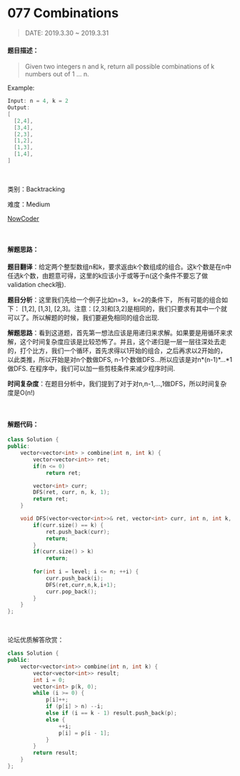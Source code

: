 # 077 Combinations

> DATE: 2019.3.30 ~ 2019.3.31

#### 题目描述：

> Given two integers n and k, return all possible combinations of k numbers out of 1 ... n.

Example:

```C++
Input: n = 4, k = 2
Output:
[
  [2,4],
  [3,4],
  [2,3],
  [1,2],
  [1,3],
  [1,4],
]
```

<br/>

类别：Backtracking

难度：Medium

[NowCoder](https://leetcode.com/problems/combinations/)

<br/>

#### 解题思路：

**题目翻译**：给定两个整型数组n和k，要求返由k个数组成的组合。这k个数是在n中任选k个数，由题意可得，这里的k应该小于或等于n(这个条件不要忘了做validation  check哦).

**题目分析**：这里我们先给一个例子比如n=3， k=2的条件下， 所有可能的组合如下： [1,2], [1,3], [2,3]。注意：[2,3]和[3,2]是相同的，我们只要求有其中一个就可以了。所以解题的时候，我们要避免相同的组合出现.

**解题思路**：看到这道题，首先第一想法应该是用递归来求解。如果要是用循环来求解，这个时间复杂度应该是比较恐怖了。并且，这个递归是一层一层往深处去走的，打个比方，我们一个循环，首先求得以1开始的组合，之后再求以2开始的，以此类推，所以开始是对n个数做DFS,  n-1个数做DFS...所以应该是对n*(n-1)*...*1做DFS. 在程序中，我们可以加一些剪枝条件来减少程序时间.

**时间复杂度**：在题目分析中，我们提到了对于对n,n-1,...,1做DFS，所以时间复杂度是O(n!)

<br/>

#### 解题代码：

```C++
class Solution {
public:
    vector<vector<int> > combine(int n, int k) {
        vector<vector<int>> ret;
        if(n <= 0)  
            return ret;

        vector<int> curr;
        DFS(ret, curr, n, k, 1); 
        return ret;
    }

    void DFS(vector<vector<int>>& ret, vector<int> curr, int n, int k, int level) {
        if(curr.size() == k) {
            ret.push_back(curr);
            return;
        }
        if(curr.size() > k)   
            return;
        
        for(int i = level; i <= n; ++i) {
            curr.push_back(i);
            DFS(ret,curr,n,k,i+1);
            curr.pop_back();
        }
    }
};
```

<br/>

论坛优质解答欣赏：

```C++
class Solution {
public:
	vector<vector<int>> combine(int n, int k) {
		vector<vector<int>> result;
		int i = 0;
		vector<int> p(k, 0);
		while (i >= 0) {
			p[i]++;
			if (p[i] > n) --i;
			else if (i == k - 1) result.push_back(p);
			else {
			    ++i;
			    p[i] = p[i - 1];
			}
		}
		return result;
	}
};
```

<br/>
